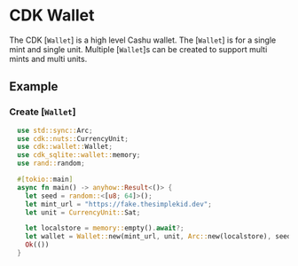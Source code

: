 # CDK Wallet

The CDK [`Wallet`] is a high level Cashu wallet. The [`Wallet`] is for a single mint and single unit. Multiple [`Wallet`]s can be created to support multi mints and multi units.


## Example

### Create [`Wallet`]
```rust
  use std::sync::Arc;
  use cdk::nuts::CurrencyUnit;
  use cdk::wallet::Wallet;
  use cdk_sqlite::wallet::memory;
  use rand::random;

  #[tokio::main]
  async fn main() -> anyhow::Result<()> {
    let seed = random::<[u8; 64]>();
    let mint_url = "https://fake.thesimplekid.dev";
    let unit = CurrencyUnit::Sat;

    let localstore = memory::empty().await?;
    let wallet = Wallet::new(mint_url, unit, Arc::new(localstore), seed, None);
    Ok(())
  }
```
